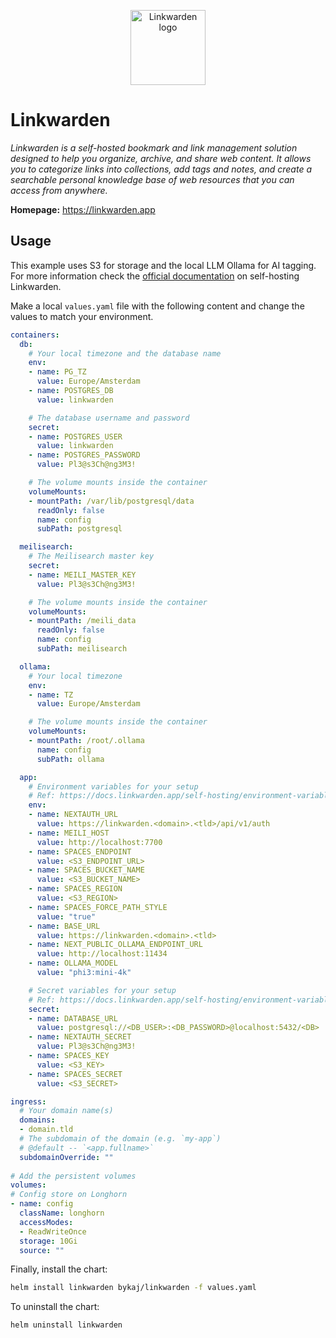 <p align="center">
    <img src="https://cdn.jsdelivr.net/gh/selfhst/icons/png/linkwarden.png" height="120" alt="Linkwarden logo">
</p>

# Linkwarden
*Linkwarden is a self-hosted bookmark and link management solution designed to help you organize, archive, and share web content. It allows you to categorize links into collections, add tags and notes, and create a searchable personal knowledge base of web resources that you can access from anywhere.*

**Homepage:** <https://linkwarden.app>

## Usage
This example uses S3 for storage and the local LLM Ollama for AI tagging. For more information check the [official documentation](https://docs.linkwarden.app/self-hosting/installation) on self-hosting Linkwarden.

Make a local `values.yaml` file with the following content and change the values to match your environment.
```yaml
containers:
  db:
    # Your local timezone and the database name
    env:
    - name: PG_TZ
      value: Europe/Amsterdam
    - name: POSTGRES_DB
      value: linkwarden

    # The database username and password
    secret:
    - name: POSTGRES_USER
      value: linkwarden
    - name: POSTGRES_PASSWORD
      value: Pl3@s3Ch@ng3M3!

    # The volume mounts inside the container
    volumeMounts:
    - mountPath: /var/lib/postgresql/data
      readOnly: false
      name: config
      subPath: postgresql

  meilisearch:
    # The Meilisearch master key
    secret:
    - name: MEILI_MASTER_KEY
      value: Pl3@s3Ch@ng3M3!

    # The volume mounts inside the container
    volumeMounts:
    - mountPath: /meili_data
      readOnly: false
      name: config
      subPath: meilisearch

  ollama:
    # Your local timezone
    env:
    - name: TZ
      value: Europe/Amsterdam

    # The volume mounts inside the container
    volumeMounts:
    - mountPath: /root/.ollama
      name: config
      subPath: ollama

  app:
    # Environment variables for your setup
    # Ref: https://docs.linkwarden.app/self-hosting/environment-variables
    env:
    - name: NEXTAUTH_URL
      value: https://linkwarden.<domain>.<tld>/api/v1/auth
    - name: MEILI_HOST
      value: http://localhost:7700
    - name: SPACES_ENDPOINT
      value: <S3_ENDPOINT_URL>
    - name: SPACES_BUCKET_NAME
      value: <S3_BUCKET_NAME>
    - name: SPACES_REGION
      value: <S3_REGION>
    - name: SPACES_FORCE_PATH_STYLE
      value: "true"
    - name: BASE_URL
      value: https://linkwarden.<domain>.<tld>
    - name: NEXT_PUBLIC_OLLAMA_ENDPOINT_URL
      value: http://localhost:11434
    - name: OLLAMA_MODEL
      value: "phi3:mini-4k"

    # Secret variables for your setup
    # Ref: https://docs.linkwarden.app/self-hosting/environment-variables
    secret:
    - name: DATABASE_URL
      value: postgresql://<DB_USER>:<DB_PASSWORD>@localhost:5432/<DB>
    - name: NEXTAUTH_SECRET
      value: Pl3@s3Ch@ng3M3!
    - name: SPACES_KEY
      value: <S3_KEY>
    - name: SPACES_SECRET
      value: <S3_SECRET>

ingress:
  # Your domain name(s)
  domains: 
  - domain.tld
  # The subdomain of the domain (e.g. `my-app`)
  # @default -- `<app.fullname>`
  subdomainOverride: ""
  
# Add the persistent volumes
volumes:
# Config store on Longhorn
- name: config
  className: longhorn
  accessModes: 
  - ReadWriteOnce
  storage: 10Gi
  source: ""
```

Finally, install the chart:
```bash
helm install linkwarden bykaj/linkwarden -f values.yaml
```
To uninstall the chart:
```bash
helm uninstall linkwarden
```